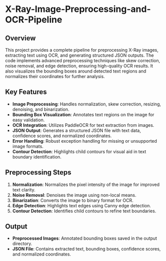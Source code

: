 # X-Ray-Image-Preprocessing-and-OCR-Pipeline


## Overview
This project provides a complete pipeline for preprocessing X-Ray images, extracting text using OCR, and generating structured JSON outputs. The code implements advanced preprocessing techniques like skew correction, noise removal, and edge detection, ensuring high-quality OCR results. It also visualizes the bounding boxes around detected text regions and normalizes their coordinates for further analysis.

## Key Features
- **Image Preprocessing**: Handles normalization, skew correction, resizing, denoising, and binarization.
- **Bounding Box Visualization**: Annotates text regions on the image for easy validation.
- **OCR Integration**: Utilizes PaddleOCR for text extraction from images.
- **JSON Output**: Generates a structured JSON file with text data, confidence scores, and normalized coordinates.
- **Error Handling**: Robust exception handling for missing or unsupported image formats.
- **Contour Detection**: Highlights child contours for visual aid in text boundary identification.

## Preprocessing Steps
1. **Normalization**: Normalizes the pixel intensity of the image for improved text clarity.
2. **Noise Removal**: Denoises the image using non-local means.
3. **Binarization**: Converts the image to binary format for OCR.
4. **Edge Detection**: Highlights text edges using Canny edge detection.
5. **Contour Detection**: Identifies child contours to refine text boundaries.

## Output
- **Preprocessed Images**: Annotated bounding boxes saved in the output directory.
- **JSON File**: Contains extracted text, bounding boxes, confidence scores, and normalized coordinates.


